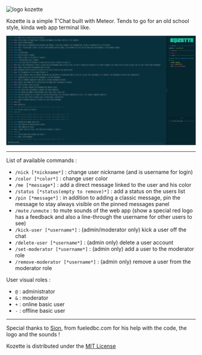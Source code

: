 ![logo kozette](public/logo/kozette_large_transparent.png)



Kozette is a simple T'Chat built with Meteor. Tends to go for an old school style, kinda web app terminal like.

![interface kozette](public/kozette_interface.jpg)

---

List of available commands :

- `/nick [*nickname*]` : change user nickname (and is username for login)
- `/color [*color*]` : change user color
- `/me [*message*]` : add a direct message linked to the user and his color
- `/status [*status(empty to remove)*]` : add a status on the users list
- `/pin [*message*]` : in addition to adding a classic message, pin the message to stay always visible on the pinned messages panel
- `/mute` `/unmute` : to mute sounds of the web app (show a special red logo has a feedback and also a line-through the username for other users to see)
- `/kick-user [*username*]` : (admin/moderator only) kick a user off the chat
- `/delete-user [*username*]` : (admin only) delete a user account
- `/set-moderator [*username*]` : (admin only) add a user to the moderator role
- `/remove-moderator [*username*]` : (admin only) remove a user from the moderator role

User visual roles :

- `@` : administrator
- `&` : moderator
- `+` : online basic user
- `-` : offline basic user

---
Special thanks to [Sion](https://github.com/fueledbycoffee), from fueledbc.com for his help with the code, the logo and the sounds !

Kozette is distributed under the [MIT License](http://opensource.org/licenses/MIT)


